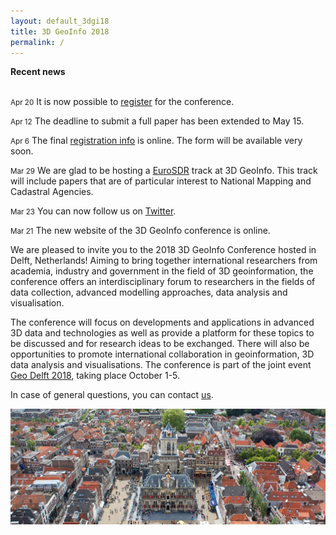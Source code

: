 ```yaml
---
layout: default_3dgi18
title: 3D GeoInfo 2018
permalink: /
---
```


<div class="well"><b>Recent news</b><br/><br/>
	<p><small><span class="post-date">Apr 20</span></small> It is now possible to <a href="registration.html">register</a> for the conference.</p>
	<p><small><span class="post-date">Apr 12</span></small> The deadline to submit a full paper has been extended to May 15.</p>
	<p><small><span class="post-date">Apr 6</span></small> The final <a href="registration.html">registration info</a> is online. The form will be available very soon.</p>
	<p><small><span class="post-date">Mar 29</span></small> We are glad to be hosting a <a href="http://www.eurosdr.net">EuroSDR</a> track at 3D GeoInfo. This track will include papers that are of particular interest to National Mapping and Cadastral Agencies.</p>
	<p><small><span class="post-date">Mar 23</span></small> You can now follow us on <a href="https://twitter.com/3DDelft2018"><i class="fa fa-twitter"></i> Twitter</a>.</p>
  <p><small><span class="post-date">Mar 21</span></small> The new website of the 3D GeoInfo conference is online.</p>
</div>

We are pleased to invite you to the 2018 3D GeoInfo Conference hosted in Delft, Netherlands! Aiming to bring together international researchers from academia, industry and government in the field of 3D geoinformation, the conference offers an interdisciplinary forum to researchers in the fields of data collection, advanced modelling approaches, data analysis and visualisation.

The conference will focus on developments and applications in advanced 3D data and technologies as well as provide a platform for these topics to be discussed and for research ideas to be exchanged. There will also be opportunities to promote international collaboration in geoinformation, 3D data analysis and visualisations. The conference is part of the joint event [Geo Delft 2018](https://www.tudelft.nl/geodelft2018/), taking place October 1-5.

In case of general questions, you can contact [us](mailto:info@3dgeoinfo2018.nl).

<img class="image img-responsive" src="img/Delft-Hall.jpg" /><br />